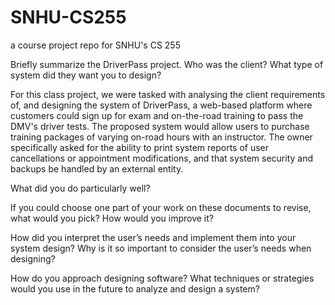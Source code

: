 # SNHU-CS255
a course project repo for SNHU's CS 255

 Briefly summarize the DriverPass project. Who was the client? What type of system did they want you to design?
 
 For this class project, we were tasked with analysing the client requirements of, and designing the system of DriverPass, a web-based platform where customers could sign up for exam and on-the-road training to pass the DMV's driver tests. The proposed system would allow users to purchase training packages of varying on-road hours with an instructor. The owner specifically asked for the ability to print system reports of user cancellations or appointment modifications, and that system security and backups be handled by an external entity. 
 
 What did you do particularly well?
    
    
    
 If you could choose one part of your work on these documents to revise, what would you pick? How would you improve it?
    
    
    
 How did you interpret the user’s needs and implement them into your system design? Why is it so important to consider the user’s needs when designing?
    
    
    
 How do you approach designing software? What techniques or strategies would you use in the future to analyze and design a system?
    
